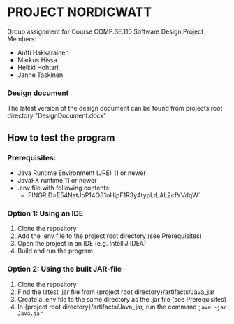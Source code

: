 # PROJECT NORDICWATT
Group assignment for Course COMP.SE.110 Software Design
Project Members:

- Antti Hakkarainen
- Markus Hissa
- Heikki Hohtari
- Janne Taskinen


### Design document
The latest version of the design document can be found from projects root directory "DesignDocument.docx"

## How to test the program

### Prerequisites:

- Java Runtime Environment (JRE) 11 or newer
- JavaFX runtime 11 or newer
- .env file with following contents:
  - FINGRID=E54NatJoP14O81oHjpF1R3y4typLrLAL2cfYVdqW`

### Option 1: Using an IDE

1. Clone the repository
2. Add the .env file to the project root directory (see Prerequisites)
2. Open the project in an IDE (e.g. IntelliJ IDEA)
3. Build and run the program

### Option 2: Using the built JAR-file
1. Clone the repository
2. Find the latest .jar file from {project root directory}/artifacts/Java_jar
2. Create a .env file to the same directory as the .jar file (see Prerequisites)
3. In {project root directory}/artifacts/Java_jar, run the command `java -jar Java.jar`


